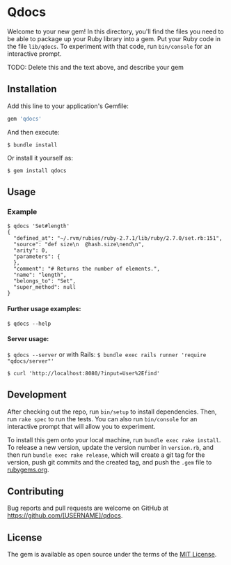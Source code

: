 # Qdocs

Welcome to your new gem! In this directory, you'll find the files you need to be able to package up your Ruby library into a gem. Put your Ruby code in the file `lib/qdocs`. To experiment with that code, run `bin/console` for an interactive prompt.

TODO: Delete this and the text above, and describe your gem

## Installation

Add this line to your application's Gemfile:

```ruby
gem 'qdocs'
```

And then execute:

    $ bundle install

Or install it yourself as:

    $ gem install qdocs

## Usage

### Example

```
$ qdocs 'Set#length'
{
  "defined_at": "~/.rvm/rubies/ruby-2.7.1/lib/ruby/2.7.0/set.rb:151",
  "source": "def size\n  @hash.size\nend\n",
  "arity": 0,
  "parameters": {
  },
  "comment": "# Returns the number of elements.",
  "name": "length",
  "belongs_to": "Set",
  "super_method": null
}
```

#### Further usage examples:
`$ qdocs --help`

#### Server usage:
`$ qdocs --server` or with Rails: `$ bundle exec rails runner 'require "qdocs/server"'`

`$ curl 'http://localhost:8080/?input=User%2Efind'` 

## Development

After checking out the repo, run `bin/setup` to install dependencies. Then, run `rake spec` to run the tests. You can also run `bin/console` for an interactive prompt that will allow you to experiment.

To install this gem onto your local machine, run `bundle exec rake install`. To release a new version, update the version number in `version.rb`, and then run `bundle exec rake release`, which will create a git tag for the version, push git commits and the created tag, and push the `.gem` file to [rubygems.org](https://rubygems.org).

## Contributing

Bug reports and pull requests are welcome on GitHub at https://github.com/[USERNAME]/qdocs.

## License

The gem is available as open source under the terms of the [MIT License](https://opensource.org/licenses/MIT).
